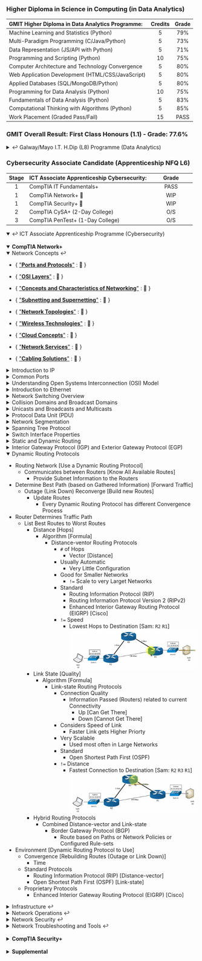 ### Higher Diploma in Science in Computing (in Data Analytics)

| **GMIT Higher Diploma in Data Analytics Programme:**           | Credits | Grade   |
| :--------------------------------------------------------------|:-------:|:-------:|
| Machine Learning and Statistics (Python)                       | 5       | 79%     |
| Multi-Paradigm Programming (C/Java/Python)                     | 5       | 73%     |
| Data Representation (JS/API with Python)                       | 5       | 71%     |
| Programming and Scripting (Python)                             | 10      | 75%     |
| Computer Architecture and Technology Convergence               | 5       | 80%     |
| Web Application Development (HTML/CSS/JavaScript)              | 5       | 80%     |
| Applied Databases (SQL/MongoDB/Python)                         | 5       | 80%     |
| Programming for Data Analysis (Python)                         | 10      | 75%     |
| Fundamentals of Data Analysis (Python)                         | 5       | 83%     |
| Computational Thinking with Algorithms (Python)                | 5       | 85%     |
| Work Placement (Graded Pass/Fail)                              | 15      | PASS    |

### GMIT Overall Result: First Class Honours (1.1) - Grade: 77.6%

<details close>
	<summary>&#x21A9; Galway/Mayo I.T. H.Dip (L8) Programme (Data Analytics)</summary>

<!--
26/12/2021
"update repository ./mls-machine-learning-statistics - GMIT (Using Pandas with scikit-learn)."
-->
###### Machine Learning and Statistics { ["**mls**"](https://nbviewer.jupyter.org/github/SeanOhAileasa/mls-machine-learning-statistics/blob/main/mls-machine-learning-statistics.ipynb) : &#x1F4CC; } 

<!--
04/12/2021
"add repository ./mls-scikit-learn - An introduction to machine learning with scikit-learn."
-->
* { [``scikit-learn``](https://nbviewer.jupyter.org/github/SeanOhAileasa/mls-scikit-learn/blob/main/mls-scikit-learn.ipynb) : &#x1F6A7; }

	* { ["**Classification**"](https://nbviewer.org/github/SeanOhAileasa/pda-scikit-learn-classification/blob/main/pda-scikit-learn-classification.ipynb) : &#x1F6A7; }

	* { ["**Regression**"](https://nbviewer.org/github/SeanOhAileasa/mls-scikit-learn-regression/blob/main/mls-scikit-learn-regression.ipynb) : &#x1F6A7; }

	* { ["**Clustering**"](https://nbviewer.org/github/SeanOhAileasa/mls-scikit-learn-clustering/blob/main/mls-scikit-learn-clustering.ipynb) : &#x1F6A7; }

<!--
06/11/2021
"update repository ./mls-t-test - A t-test on some real-world data (sleep dataset). Overview of not just t-tests but an overview of the typical way to use statistics to do things like hypothesis testing (traditional old way of doing statistics)."
-->
* ``scipy-stats``
<!--
	* { ["**T-Test**"](https://nbviewer.org/github/SeanOhAileasa/mls-t-test/blob/main/mls-t-test.ipynb) : &#x1F6A7; }
-->
<!--
"add repository ./dcp-machine-learning-statistics - Statistical Thinking in Python (Part 1) (Graphical Exploratory Data Analysis)."
-->
* Supplemental Resources

	* { ["**DataCamp (Python)**"](https://nbviewer.org/github/SeanOhAileasa/dcp-python/blob/main/dcp-python.ipynb) : &#x1F6A7; } 

	* { ["**DataCamp (ML & Stats)**"](https://nbviewer.org/github/SeanOhAileasa/dcp-machine-learning-statistics/blob/main/dcp-machine-learning-statistics.ipynb) : &#x1F6A7; } 

<!--
"HOURS:1 - [README]: Complete and ready for submission."
-->
* End of Semester (Dec 2021):

	* { ["**Assessment**"](https://github.com/SeanOhAileasa/mls-scikit-learn-scipy-stats) : &#x1F4CC; }

<!--
09/01/2021
"update repository ./mpp-multi-paradigm-programming - GMIT Multi-Paradigm Programming module 30% MCS & written quiz completed."
-->
###### Multi-Paradigm Programming { ["**mpp**"](https://nbviewer.jupyter.org/github/SeanOhAileasa/mpp-multi-paradigm-programming/blob/main/mpp-multi-paradigm-programming.ipynb) : &#x1F4CC; }

<!--
20/12/2021
"update repository ./fubar-c - GMIT Multi-Paradigm Programming module Assessment: Link to repository mpp-multi-paradigm-programming."
-->
* { ["**C**"](https://nbviewer.jupyter.org/github/SeanOhAileasa/fubar-c/blob/main/fubar-c.ipynb) : &#x1F6A7; } 

<!--
"..."
-->
* { ["**Java**"](https://nbviewer.jupyter.org/github/SeanOhAileasa/fubar-java/blob/main/fubar-java.ipynb) : &#x1F6A7; }

<!--
22/12/2021
"update repository ./mpp-multi-paradigm-programming - GMIT Multi-Paradigm Programming module Assessment (Report) completed."
-->
* End of Semester (Dec 2021):

	* { ["**Assessment**"](https://nbviewer.org/github/SeanOhAileasa/mpp-multi-paradigm-programming/blob/main/mpp-multi-paradigm-programming.ipynb#Winter-21/22-Assessment) : &#x1F4CC; }

<!--
26/11/2021
"update repository ./drp-data-representation - Packages for APIs."
-->
###### Data Representation { ["**drp**"](https://nbviewer.jupyter.org/github/SeanOhAileasa/drp-data-representation/blob/main/drp-data-representation.ipynb) : &#x1F4CC; } 

<!--
05/01/2022
"update repository ./drp-app-server - Ooops password displayed (now changed). Updated: i. script db.py and ii. README."
-->
* { ["**App-server (``flask``)**"](https://nbviewer.org/github/SeanOhAileasa/drp-app-server/blob/main/drp-app-server.ipynb) : &#x1F4CC; }

<!--
26/11/2021
"update repository ./data-representation-courseware - Week 8 Quiz (Server side)." 
-->
* End of Semester (Dec 2021):

	* { ["**Assessment**"](https://github.com/SeanOhAileasa/data-representation-courseware) : &#x1F4CC; } 

###### Computational Thinking with Algorithms

<!--
22/05/2021
"update repository ./cta-analysing"
-->
* { ["**Analysing**"](https://nbviewer.jupyter.org/github/SeanOhAileasa/cta-analysing/blob/main/cta-analysing.ipynb) : &#x1F4CC; } 

<!-- 
23/08/2021
""
"update repository ./cta-recursion - Fix links."
-->
* { ["**Recursion**"](https://nbviewer.jupyter.org/github/SeanOhAileasa/cta-recursion/blob/main/cta-recursion.ipynb) : &#x1F4CC; } 

<!--
26/05/2021
"update repository ./cta-sorting"
-->
* { ["**Sorting**"](https://nbviewer.jupyter.org/github/SeanOhAileasa/cta-sorting/blob/main/cta-sorting.ipynb) : &#x1F4CC; } 

<!-- 
25/04/2021
"update repository ./cta-searching - Overview of binary search with performance comparison over linear search. Pseudocode along with iterative implementation (recursive implementation outstanding). Walkthrough of iterative and recursion approaches completed in Java."
-->
* { ["**Searching**"](https://nbviewer.jupyter.org/github/SeanOhAileasa/cta-searching/blob/main/cta-searching.ipynb) : &#x1F4CC; } 

<!--
26/05/2021
"add repository ./cta-benchmark-algorithms - Python application to benchmark five different sorting algorithms. In addition, the report introduces the algorithms chosen and discusses the results of the benchmarking process."
-->
* End of Semester (May 2021):

	* { ["**Project (pdf)**"](https://raw.githubusercontent.com/SeanOhAileasa/cta-benchmark-algorithms/main/Computational-Thinking-with-Algorithms-Project-2021.pdf) : &#x1F4CC; } 

		* { ["**Project (src)**"](https://github.com/SeanOhAileasa/cta-benchmark-algorithms) : &#x1F4CC; } 

###### Fundamentals of Data Analysis { ["**mls**"](https://nbviewer.jupyter.org/github/SeanOhAileasa/mls-machine-learning-statistics/blob/main/mls-machine-learning-statistics.ipynb) : &#x1F4CC; }

<!--
01/12/2021
"update repository ./fda-numerical - Exploratory Analysis."
-->
* Supplemental Resources

	* { ["**Numerical Reasoning**"](https://nbviewer.org/github/SeanOhAileasa/fda-numerical/blob/main/fda-numerical.ipynb) : &#x1F6A7; } 

* End of Semester (Dec 2020):

	* { ["**Tasks**"](https://nbviewer.jupyter.org/github/SeanOhAileasa/fda-tasks/blob/main/Fundamentals-of-Data-Analysis-Tasks-2020.ipynb) : &#x1F4CC; } 

	* { ["**Project**"](https://nbviewer.jupyter.org/github/SeanOhAileasa/fda-regression/blob/main/Fundamentals-of-Data-Analysis-Regression-2020.ipynb) : &#x1F4CC; } 

<!--
07/09/2021
"update repository ./fda-numerical - Simple averages."
-->

###### Programming for Data Analysis { ["**mls**"](https://nbviewer.jupyter.org/github/SeanOhAileasa/mls-machine-learning-statistics/blob/main/mls-machine-learning-statistics.ipynb) : &#x1F4CC; }

* End of Semester (Dec 2020):

	* { ["**Tasks**"](https://nbviewer.jupyter.org/github/SeanOhAileasa/pda-numpy-random/blob/main/Programming-for-Data-Analysis-Assignment-2020.ipynb) : &#x1F4CC; } 

	* { ["**Project**"](https://nbviewer.jupyter.org/github/SeanOhAileasa/pda-numpy-random-simulation/blob/main/Programming-for-Data-Analysis-Project-2020.ipynb) : &#x1F4CC; } 

###### Applied Databases

<!--
05/07/2021
"add repository ./adb-MySQL"
-->
* { ["**MySQL**"](https://nbviewer.org/github/SeanOhAileasa/adb-MySQL/blob/main/adb-MySQL.ipynb) : &#x1F4CC; }

<!--
06/07/2021
"add repository ./adb-mongodb"
-->
* { ["**MongoDB**"](https://nbviewer.org/github/SeanOhAileasa/adb-mongodb/blob/main/adb-mongodb.ipynb) : &#x1F4CC; }

* End of Semester (Aug 2020):

	* { ["**Project**"](https://github.com/SeanOhAileasa/adb-sql-mongodb) : &#x1F4CC; } 

</details>

### Cybersecurity Associate Candidate (Apprenticeship NFQ L6)

|Stage|**ICT Associate Apprenticeship Cybersecurity:**|&nbsp;&nbsp;&nbsp;&nbsp;&nbsp;&nbsp;&nbsp;&nbsp;Grade&nbsp;&nbsp;&nbsp;&nbsp;&nbsp;&nbsp;&nbsp;&nbsp;|
|:-----:| :-----------------------------------------------|:-----:|
| 1     | CompTIA IT Fundamentals+                        | PASS  |
| 1     | CompTIA Network+ &#x1F6A7;                      | WIP   |
| 1     | CompTIA Security+ &#x1F6A7;                     | WIP   |
| 2     | CompTIA CySA+ (2-Day College)                   | O/S   |
| 3     | CompTIA PenTest+ (1-Day College)                | O/S   |

<details open>
	<summary>&#x21A9; ICT Associate Apprenticeship Programme (Cybersecurity)</summary> <br/>

<details open>
	<summary><b>CompTIA Network+</b></summary>
<!--	
- { ["**CompTIA Network+**"](https://github.com/SeanOhAileasa/nkp) : &#x1F6A7; }
-->
<!--
21/01/2022
"add repository ./nkp-cloud-concepts - Cloud Concepts."
"add repository ./nkp-concepts-and-characteristics-of-networking - Concepts and Characteristics of Networking."
"add repository ./nkp-network-services - Network Services."
"add repository ./nkp-network-topologies - Network Topologies."
"add repository ./nkp-osi-layers - OSI Layers."
"add repository ./nkp-ports-and-protocols - Ports and Protocols."
"add repository ./nkp-subnetting-and-supernetting - Subnetting and Supernetting."
"add repository ./nkp-wireless-technologies - Wireless Technologies."
-->
<!--
22/01/2022
"add repository ./nkp-networking-devices - Networking Devices."
-->
<!--
24/01/2022
"add repository ./nkp-advanced-networking - Advanced Networking."
-->
<!--
25/01/2022
"add repository ./nkp-network-storage-virtualization - Network Storage and Virtualization."
-->
<!--
27/01/2022
"add repository ./nkp-wide-area-network - Wide Area Network."
"add repository ./nkp-documentation-diagram-types - Documentation and Diagram Types."
--->
<!--
02/02/2022
"add repository ./nkp-disaster-recovery - Disaster Recovery."
"add repository ./nkp-scanning-monitoring-patching - Scanning and Monitoring and Patching."
--->
<!--
05/02/2022
"add repository ./nkp-remote-access-methods - Remote Access Methods."
"add repository ./nkp-physical-security-devices - Physical Security Devices."
"add repository ./nkp-authentication-access-control - Authentication and Access Control."
--->
<!--
09/02/2022
"add repository ./nkp-wireless-security - Wireless Security."
-->
<!--
10/02/2022
"add repository ./nkp-network-attacks - Network Attacks"
"add repository ./nkp-network-device-hardening - Network Device Hardening."
--->
<!--
16/02/2022
"add repository ./nkp-mitigation-techniques - Mitigation Techniques."
-->
<!--
17/02/2022
"add repository ./nkp-network-service-issues - Network Service Issues."
"add repository ./nkp-network-troubleshooting - Network Troubleshooting."
-->
<!--
19/02/2022
"add repository ./nkp-network-troubleshooting-tools - Network Troubleshooting Tools."
"add repository ./nkp-wired-connectivity-issues - Wired Connectivity Issues."
"add repository ./nkp-cabling-solutions - Cabling Solutions."
"add repository ./nkp-wireless-connectivity-issues - Wireless Connectivity Issues."
"add repository ./nkp-policies-best-practice-guidelines - Policies and Best Practice Guidelines."
-->

<details open>
	<summary>Network Concepts &#x21A9;</summary>

- { ["**Ports and Protocols**"](https://github.com/SeanOhAileasa/nkp-ports-and-protocols) : &#x1F6A7; }

- { ["**OSI Layers**"](https://github.com/SeanOhAileasa/nkp-osi-layers) : &#x1F6A7; }

- { ["**Concepts and Characteristics of Networking**"](https://github.com/SeanOhAileasa/nkp-concepts-and-characteristics-of-networking) : &#x1F6A7; }

- { ["**Subnetting and Supernetting**"](https://github.com/SeanOhAileasa/nkp-subnetting-and-supernetting) : &#x1F6A7; }

- { ["**Network Topologies**"](https://github.com/SeanOhAileasa/nkp-network-topologies) : &#x1F6A7; }

- { ["**Wireless Technologies**"](https://github.com/SeanOhAileasa/nkp-wireless-technologies) : &#x1F6A7; }

- { ["**Cloud Concepts**"](https://github.com/SeanOhAileasa/nkp-cloud-concepts) : &#x1F6A7; }

- { ["**Network Services**"](https://github.com/SeanOhAileasa/nkp-network-services) : &#x1F6A7; }

- { ["**Cabling Solutions**"](https://github.com/SeanOhAileasa/nkp-cabling-solutions) : &#x1F6A7; }

<details close>
	<summary>Introduction to IP</summary>

- A Series of Moving Trucks <br/>
	- Road <br/>
		- Network Topology (Ethernet - DSL - Cable System) <br/>
	- Truck <br/>
		- Internet Protocol (IP) <br/>
			- OSI Layer 3 <br/>
				- Network <br/>
					- Routing Layer (IP Address - Router - Packet) <br/>
			- Ethernet Network <br/>
				- Ethernet Header <br/>
				- Ethernet Payload <br/>
					- IP Traffic <br/>
						- IP Payload <br/>
							- TCP (or UDP) [OSI Layer 4 - Transport] <br/>
								- TCP Payload <br/>
									- HTTP Data (ex. Web Browsing) <br/>
				- Ethernet Trailer <br/>
				![Image: Ethernet Network](https://github.com/SeanOhAileasa/SeanOhAileasa/blob/master/rc/nkp/ip-protocol-ethernet-network.png?raw=true) <br/>
	- Box <br/>
		- Encapsulated - Transmission Control Protocol (TCP) and User Datagram Protocol (UDP) <br/>
			- Multiplexing <br/>
				- Use Multiple Applications Simultaneously
		- Transmission Control Protocol (TCP) <br/>
		![Image: UDP](https://github.com/SeanOhAileasa/SeanOhAileasa/blob/master/rc/nkp/tcpiposi.png?raw=true) <br/>
			- Connection-oriented <br/>
				- Acknowledgement (``ACK``) <br/>
			- Reliable Delivery <br/>
				- Numbers the Data Sent <br/>
			- Flow Control <br/>
			![Image: TCP](https://github.com/SeanOhAileasa/SeanOhAileasa/blob/master/rc/nkp/tcp-data-ack.png?raw=true) <br/>	
		- User Datagram Protocol (UDP) <br/>
			- Connectionless <br/>
			- Unreliable Delivery <br/>
				- No Error Recovery <br/>
				- No Reording of Data or Retransmissions <br/>
			- No Flow Control <br/>
				- Sender determines amount of Data Transmitted <br/>
				![Image: UDP](https://github.com/SeanOhAileasa/SeanOhAileasa/blob/master/rc/nkp/udp-data.png?raw=true) <br/>			
		- Ports (Written on Box) <br/>
			- IPv4 Sockets <br/>
				- Information Sent <br/>
					- Server IP Address <br/>
						- Protocol (TCP or UDP) <br/>
							- Server Application Port Number <br/>
					- Client IP Address <br/>
						- Protocol (TCP or UDP) <br/>
							- Client Prot Number <br/>
			- Groups <br/>
				- Non-ephemeral (Non-Temporary - Permanent) <br/>
					- Server ("well known") <br/>
						- ``0 - 1023`` <br/>
				- Ephemeral (Temporary) <br/>
					- Client (Real-time) <br/>
						- ``1024 - 65535`` <br/>
			- TCP and UDP Ports Numbers 
				- ``0 - 65535`` <br/>
					- No Conflict <br/>
	- Data <br/>
		- Application <br/>
			- TCP versus UDP <br/>
	- Internet Control Message Protocol (ICMP) <br/>
		- Administration <br/>
			- Carried by IP <br/>
				- Not used for Data Transfer <br/>
					- Text Messaging between Devices (ex. Time-To-Live Expired) <br/>
</details>

<details close>
	<summary>Common Ports</summary>

- Telecommunication Network (Telnet) ``tcp/23`` <br/>
- Secure Shell (SSH) ``tcp/22`` <br/>
- Domain Name System (DNS) ``udp/53`` <br/>
- [Email Transfer] Simple Mail Transfer Protocol (SMTP) ``tcp/25``  <br/>
	- (Email Receive: IMAP4 ``tcp/143`` - POP3 ``tcp/110``) <br/>
- Secure File Transfer Protocol (SFTP) ``tcp/22``  <br/>
	- (Encrypted SSH Protocol as the underlying communication) <br/>
- File Transfer Protocol ``tcp/20`` (active mode data) ``tcp/21`` (control) <br/>
- Trival File Transfer Protcol ``udp/69``	 <br/>
- Dynamic Host Configuration Protocol (DHCP) ``udp/67`` ``udp/68`` <br/>
- Hypertext Transfer Protocol (HTTP) ``tcp/80``  <br/>
	- Hypertext Transfer Protocol Secure (HTTPS) ``tcp/443`` <br/>
- Simple Network Management Protocol (SNMP) ``udp/161`` <br/>
- Remote Desktop Protocol (RDP) ``tcp/3389`` <br/>
- Network Time Protocol (NTP) ``udp/123`` <br/>
- Session Initiation Protocol (SIP) ``tcp/5060`` ``tcp/5061`` <br/>
- Server Message Block (SMB) ``tcp/445`` <br/>
	(Common Internet File System - CIFS) <br/>
- [Email Receive] Post Office Protocol v3 (POP3) ``tcp/110`` <br/>
	- [Email Receive] Internet Message Access Protocol v4 (IMAP4) ``tcp/143`` <br/>
- Lightweight Directory Access Protocol (LDAP) ``tcp/389`` <br/>
	- Lightweight Directory Access Protocol Secure (LDAPS) ``tcp/636`` <br/>
- H.323 ``tcp/1720`` <br/>
</details>

<details close>
	<summary>Understanding Open Systems Interconnection (OSI) Model</summary>

- OSI Protocol Suite (OSI Model built based on these OSI Protocols) <br/>
	- Guide [thus the term "Model"] <br/>
		- The OSI Model <br/>
			- Layer 1 Physical Layer [``!=``Protocols] <br/>
				- Network Physics [Signaling / Cabling / Connectors] - [NIC - Cable - Hub] <br/>
					- Problems <br/>
						- Fix Cabling - Punch-downs <br/>
						- Run Loopback Test - Test and/or replace Cables - Swap Adapter Cards <br/>
			- Layer 2 Data Link Layer ["switching"] - [Frame - MAC Address - EUI-48 - EUI-64 - Switch] <br/>
				- Network Basic Language [Foundation of Communication] <br/>
				- Data Link Control (DLC) Protocols <br/>
					- Media Access Control (MAC) Address on an Ethernet Network <br/>
			- Layer 3 Network Layer ["routing"] - [IP Address - Router - Packet] <br/>
				- Internet Address (IP) <br/>
					- Fragments Frames [Traverse different Networks]
					- IP Fragmentation <br/>
						- Multiples of ``8``
							- No. Fragmentation offset bits in IP Header <br/>
			- Layer 4 Transport Layer ["post office"] - [TCP Segment - UDP Datagram] <br/>
				- Parcels & Letters <br/>
				- Transmission Control Protocol (TCP) or User Datagram Protocol (UDP) <br/>
			- Layer 5 Session Layer - [Control Protocols - Tunnelling Protocols] <br/>
				- Communication Management between Devices [Start / Stop / Restart] <br/>
					- Duplex [Full / Half] <br/>
			- Layer 6 Presentation Layer [Often combined with Application Layer] - [SSL / TLS] <br/>
				- Character Encoding <br/>
				- Application Encryption <br/>
			- Layer 7 Application Layer [User Sees] <br/>
				- HTTP <br/>
				- FTP <br/>
				- DNS <br/>
				- POP3 <br/>
	        ![Image: OSI Model](https://github.com/SeanOhAileasa/SeanOhAileasa/blob/master/rc/nkp/osi-model.png?raw=true) <br/>			
			- Wireshark <br/>
</details>

<details close>
	<summary>Introduction to Ethernet</summary>

- Small Office/Home Office (SOHO) Local Area Network (LAN) <br/>
- Enterprise Network <br/>
- Ethernet Frame [Packet Analyser] <br/>
	- Preamble [``7`` bytes] <br/>
		- ``101010...`` <br/>
	- Start Frame Delimiter (SFD) [``1`` byte] <br/>
		- ``1010101011`` <br/>
	- Destination MAC Address [``6`` bytes] <br/>
	- Source MAC Address [``6`` byte] <br/>
	- Type [EtherType] - [``2`` bytes] <br/>
	- Payload - [``46-1500`` bytes] <br/>
		- IP - TCP (or UDP) <br/>
	- Frame Check Sequence (FCS) <br/>
		- CRC - Checksum of Frame <br/>
- Media Access Control (MAC) Address <br/>
	- Physical Address of Network Adaptor <br/>
		- Unique to a Device <br/>
	- 48-bits [``6`` bytes] - [Hexadecimal] <br/>
		- Organisationally Unique Identifier (OUI) [1st Half] <br/>
			- Manufacturer <br/>
		- Network Interface Controller-Specific [2nd Half] <br/>
			- Serial No. <br/>
- Connect Ethernet Device to a Network <br/>
	- Configuration Parameters <br/>
		- Duplex <br/>
			- Half-duplex <br/>
				- Device ``!=`` Send/Receive Simultaneously <br/>
					- Send Only or Receive Only <br/>
				- Hub - [All Traffic to All Devices] <br/>
					- Communicate Simultaneously <br/>
						- Frames create a Collision <br/>
							- Wait Random Time <br/>
								- Retry Communication <br/>
						- CSMA/CD [``!=`` Used Today] <br/>
							- CS (Carrier Sense) <br/>
								- Ethernet Adaptor Listens for available Carrier <br/>
									- Send Frame to Network <br/>
							- MA (Multiple Access) <br/>
								- ``>1`` Devices on Network <br/>
							- CD (Collision Detect) <br/>
								- Communicate Simultaneously [Collision] <br/>
									- Identify Collision <br/>
										- Transmit a Jam Signal [Everyone Knows] <br/>
										- Wait Random Time <br/>
				- Switch Interfaces <br/>
					- Usually only when Connecting another Half-duplex Device <br/>
			- Full-duplex  <br/>
				- Device ``==`` Send/Receive Simultaneously <br/>
					- Switch + Endstation Configured Correctly <br/>
				- Switch Interface <br/>
					- Determines Intelligently Traffic <br/>
						- Source creates Ethernet Frame [MAC Address] <br/>
							- Frame to Switch <br/>
								- Lookup Function [MAC in Table] <br/> 
				- Wireless  <br/>
					- CSMA/CA (Collison Avoidance) <br/>
						- Collision Detection not Possible <br/>
							- Sending Station <br/>
								- ``!=`` "hear" other Station <br/>						 
						- Hidden Node Problem <br/>
							- Station A can hear the Access Point <br/>
								- Station B can hear the Access Point <br/>
									- Station A cannot hear Station B <br/>
						- Send Data <br/>
							- Ready to Send (RTS) <br/>
								- "I'm Ready" <br/>
							- Clear to Send (CTS) <br/>
								- "You're Clear" <br/>
</details>

<details close>
	<summary>Network Switching Overview</summary>

- Switching <br/>
	- Forwarding or Dropping Frames  <br/>
		- Based on Destination MAC Address <br/>
	- Constantly Update [Table - from Source] <br/>
		- MAC Addresses <br/>
		- Associated Interfaces <br/>
	- Prevent Network Loops  <br/>
		- Spanning Tree Protocol (STP) <br/>
- Frame Switching <br/>
	- Fast Ethernet ``F``  <br/>
		- Slot (Card) ``F#``  <br/>
			- Interface (Device) ``F#/#`` [MAC Address] <br/>
	- Table [within Switch] <br/>
		- List of seen MAC Addresses <br/>
		- List of associated Output Interfaces <br/>
- Frame Switching between Switches <br/>
	- Independent Table (each Switch) <br/>
		- List of MAC Addresses <br/>
		- List of Output Interfaces <br/>
- Learn the MACs (Incoming Traffic - Note Source) <br/>
	- Flooding Unknown MACs <br/>
		- Send Frame to All <br/>
	- No Flooding of MACs <br/>
- Address Resolution Protocol (ARP) <br/>
	- Broadcast [Determine MAC Address based on IP Address] <br/>
		- Packet Analyzer <br/>
		- Command Line ``arp -a`` <br/>
</details>

<details close>
	<summary>Collision Domains and Broadcast Domains</summary>

- Collision Domains [Half-duplex Networks] <br/>
	- Collision [Hub] <br/>
		- Normal Process (Network Communication) <br/>
	- CSMA/CD <br/>
		- Carrier Sense Multiple Access (CSMA) <br/>
			- Network Stations Listening <br/>
				- Determine if able to Communication <br/>
		- Collison Detection (CD) <br/>
			- Network Stations recognise Collision Occurred <br/>
				- Clear Network [Sending Jam Signal] <br/>
					- Retransmit <br/>
	- Historial Footnote [One Big Segment] <br/>
		- Coax Network <br/>
			- Stations Connected on same Cable <br/>
		- Ethernet Hub <br/>
			- Stations Connected to Central Device <br/>
	- Segment different Networks (Segment out Collision Domains) <br/>
		- Switch (or Bridge) <br/>
			- Each side of Switch a different Collision Domain <br/>
	- Modern Footnote <br/>
		- Switch (Collision Domains Removed) <br/>
			- Full-duplex <br/>
				- Stations can Send / Receive Simultaneously <br/>
					- No Concern of a Collision <br/>
					![Image: Collision Domains](https://github.com/SeanOhAileasa/SeanOhAileasa/blob/master/rc/nkp/collision-domains.png?raw=true) <br/>
- Broadcast Frames (Different to Collisions) [Necessary Evil] <br/>
	- Send Broadcast Address <br/>
		- Spread the Word (All must Know) <br/>
			- Address Resolution Protocol (ARP) Requests <br/>
			- Operating System Notifications <br/>
			- Some Dynamic Routing Protocols <br/>
				- Advertise Available Network Routes <br/>
- Broadcast Domains <br/>
	- Switch Network [Switch / Bridge] <br/>
		- All See Broadcast <br/>
	- Router <br/>
		- Separating Network <br/>
			- Block Broadcast <br/>
	- Segment Network 
		- Segmenting Broadcasts [Particular Broadcast Domain] <br/>
		![Image: Broadcast Domains](https://github.com/SeanOhAileasa/SeanOhAileasa/blob/master/rc/nkp/broadcast-domains.png?raw=true) <br/>
</details>

<details close>
	<summary>Unicasts and Broadcasts and Multicasts</summary>

- Unicast [One Station to One Station] <br/>
	- One-to-One Relationship <br/>
		- Web Browsing Session <br/>
		- File Transfers <br/>
	- Scale Issues <br/>
		- Not Optimal for Streaming Media <br/>
- Broadcast [One Station to All at Once] <br/>
	- Broadcast Domain [Limit Scope - Subnet] <br/>
		- Routing Updates & OS Communication <br/>
		- IPv4 <br/>
			- Address Resolution Protocol ``ARP`` Request <br/>
		- Broadcast Frames <br/>
			- Slow Network Performance <br/>
		- IPv6 [``!=`` Broadcast] <br/>
			- Multicast [Compromise between Unicast & Broadcast] <br/>
				- One-to-Many Relationship [Delivery to Interested Systems] <br/>
					- Multimedia Delivery <br/>
					- Stock Exchanges <br/>
				- Specialised [Limited Scope] <br/>
					- Scale Issues <br/>
						- Infrastructure Devices <br/>
							- Understand Multicast <br/>
						- End-devices <br/>
							- Subscribe / View Multicast Information] <br/>
</details>

<details close>
	<summary>Protocol Data Unit (PDU)</summary>

- Unit of Information (Transmission) [Sent at a particular OSI Layer] <br/>
	- Switch <br/>
		- PDU <br/>
			- Ethernet <br/>
				- Frame of Data [No Knowledge of its Contents] <br/>
	- IP <br/>
		- PDU <br/>
			- Packet of Data <br/>
	- TCP <br/>
		- PDU <br/>
			- TCP Segment <br/>
	- UDP <br/>
		- PDU <br/>
			- UDP Datagram <br/>
- Source to Destination <br/>
	- Encapsulation <br/>
		- OSI Layer [7, 6, & 5] <br/>
			- Data Associated with Application <br/>
		- OSI Layer [4]  <br/>
			- Add TCP Header <br/>
				- PDU Included (within TCP Packet) [Contains Application Information] <br/>
		- OSI Layer [3]  <br/>
			- Add IP Header <br/>
				- PDU Included [Contains TCP Header & Application Information]
		- OSI Layer [2] <br/>
			- MAC Addresses (Encapsulate Data Link Frame) <br/>
		- OSI Layer [1]  <br/>
			- Send Across the Network <br/>
	- Decapsulation [Frame on other side of Network] <br/>
		- OSI Layer [2] <br/>
			- Data Link Frame <br/>
				- Strip off Headers [Frame Header / IP Header / TCP Header] <br/>
					- Application PDU for Destination <br/>
					![Image: PDU](https://github.com/SeanOhAileasa/SeanOhAileasa/blob/master/rc/nkp/pdu-encapsulation-decapsulation.png?raw=true) <br/>
- Maximum Transmission Unit (MTU) <br/>
	- Determines Maximum Size of IP Fragment sent across Network <br/>
		- Without Fragmenting the Data <br/>
	- Fragmentation [Negative Impact on Communication Efficiency] <br/>
		- Takes Time [Fragment Packet into Smaller Pieces] <br/>
		- Lose Fragments [Loses Entire Packet] <br/>
			- Retransmit all Fragments <br/>
		- Sometimes Do Not Know its Happening <br/>
			- MTU Size Unknown [One End of Network to the Other] <br/>
				- Commonly Automated when Session is Established <br/>
					- Internet Control Message Protocol (ICMP) Filtered [Often Inaccurate] <br/>
						- Requiring Manual Configuration [MTU Values] <br/>
		- Build Ethernet Frame (Fragmentation affects the Information) <br/>
			- TCP Data [1460 bytes]  <br/>
				- TCP Header [20 bytes] <br/>
					- IP Header [20 bytes] <br/>
			- Wrap Ethernet  <br/>
				- [14 bytes - Header] <br/>
				- [4 bytes - Frame Check Sequence FCS] <br/>
			- Tunnel over Different Connection [VPN] <br/>
				- Hit Maximum Size (Ethernet Frame) [1500 bytes] <br/>
					- Fragment Data before sending through Tunnel <br/>
					![Image: Build Ethernet Frame](https://github.com/SeanOhAileasa/SeanOhAileasa/blob/master/rc/nkp/build-ethernet-frame.png?raw=true) <br/>
						- Fragments always mulitiples of ``8`` [# of Fragmentation Offset bits in IP Header] <br/>
	- Troubleshooting <br/>
		- Size usually Configured Once (not changed often) [Network Infrastructure Based] <br/>
		- Concern for Tunneled Traffic [VPN] <br/>
			- Additional Headers [Around the IP Information] <br/>
				- Now too Large for Ethernet Network [Requiring Fragmentation] <br/>
		- Applications that do not want its Data Fragmented <br/>
			- Don't Fragment (DF) <br/>
				- Special bit in IP Header [Do Not Fragment] <br/>
					- Message through Internet Control Message Protocol (ICMP) [DF Set] <br/>
			- Configure MTU [Without Fragmentation] <br/>
				- ``ping`` [Start with Maximum Size of ``1500`` bytes - Keep Lowering] <br/>
					- Maximum size of IP Packet [ICMP Header (``8`` bytes) & IP Header (``20`` byte) = ``1472``] <br/>
						- ``ping -f -l 1472 <ip address>`` [Windows] <br/>
							- ``-f`` <br/> 
								- ``!=`` Fragment <br/>
							- ``-l`` <br/>
								- Specify Link [``1472``] <br/>
							- ``<ip address>`` <br/>
								- Device on other side of the Communication <br/>
</details>

<details close>
	<summary>Network Segmentation</summary>

- Local Area Network <br/>
	- Physical <br/>
		- Group of Devices in the same Broadcast Domain <br/>
			- Switches (x2) <br/>
				- Broadcast Domains (x2) [Devices not aware of other Switches] <br/>
					- Segmentation via Physical Devices [No VLAN] <br/>
						- Difficult to Scale <br/>
						![Image: Devices in Same Broadcast Domain (Physical)](https://github.com/SeanOhAileasa/SeanOhAileasa/blob/master/rc/nkp/physical-segmentation.png?raw=true) <br/>
	- Logical [Segmentation within Switch] <br/>
		- Virtual LAN (VLAN) [Separated Logically] <br/>
		![Image: Devices in Same Broadcast Domain (Logical)](https://github.com/SeanOhAileasa/SeanOhAileasa/blob/master/rc/nkp/logical-segmentation.png?raw=true) <br/>
			- Configuration <br/>
				- Multiple Switches <br/>
					- Trunk [Physical Connection between Switches] <br/>
						- Transmit Multiple VLANs across Trunk <br/>
							- Standard ``802.1Q`` [``.1Q`` Trunk] <br/>
							![Image: VLAN Trunking](https://github.com/SeanOhAileasa/SeanOhAileasa/blob/master/rc/nkp/trunk.png?raw=true) <br/>
		- Ethernet Frame [Normal Frame] <br/>
			- Packet Analyser <br/>
				- Preamble [``7`` bytes] <br/>
					- ``101010...`` <br/>
				- Start Frame Delimiter (SFD) [``1`` byte] <br/>
					- ``1010101011`` <br/>
				- Destination MAC Address [``6`` bytes] <br/>
				- Source MAC Address [``6`` byte] <br/>
				- Type [EtherType] - [``2`` bytes] <br/>
				- Payload - [``46-1500`` bytes] <br/>
					- IP - TCP (or UDP) <br/>
				- Frame Check Sequence (FCS) <br/>
					- CRC - Checksum of Frame <br/>	
			- Identify Frame Source & Destination [Fit VLAN Information within Frame] <br/>
				- Add VLAN Field [Sending Information over Trunk] <br/>
					- VLAN Header [Specify Destination VLAN] <br/>
						- Packet Analyser [``12`` bits = 4094 VLANs] <br/>
						- Cisco Switches <br/>
							- Normal Range [``1`` to ``1005``] <br/>
							- Extended Range [``1006`` to ``4094``] <br/>
						- Other Switches [``1`` to ``4094``] <br/>
						- Reserved VLAN Numbers [``0`` & ``4095``] <br/>
							- Cannot Specify as separate VLANs on Switch <br/>
			- Trunking Process <br/>
				- Information sent to the ``.1Q`` Interface <br/>
					- Add VLAN Information to the Frame <br/>
						- Sent across Trunk <br/>
				- Other Side VLAN Tag taken out of Frame <br/>
					- Sent to appropriate VLAN <br/>
			- Trunk [No Longer Used]  <br/>
				- Inter-Switch Link (ISL) <br/>
</details>

<details close>
	<summary>Spanning Tree Protocol</summary>

- Ethernet Switches [Connect via Single Cable] <br/>
	- Second Cable [Creates Loop between both Switches] <br/>
		- No Counting Mechanism at the MAC Layer [Until Cable Pulled out of a Switch] <br/>
			- Sending Traffic back and forth Forever <br/>
				- Break Network <br/>
- Loop Protection <br/>
	- Spanning Tree Protocol (STP) <br/>
		- Standards <br/>
			- ``802.1D`` <br/>
		- Prevent Loops (Bridged [Switched] Networks) <br/>
			- MAC Layer <br/>
		- Port Configured to use STP <br/>
			- States <br/>
				- Blocking <br/>
					- ``!=`` Forwarding to Prevent Loop <br/>
				- Listening <br/>
					- ``!=`` Forwarding & Cleaning the MAC Table <br/>
				- Learning <br/>
					- ``!=`` Forwarding & Adding to the MAC Table <br/>
				- Forwarding <br/>
					- Data Passes Through (Fully Operational) <br/>
				- Disabled <br/>
					- Administrator Turns Off Port <br/>
		- Configured (Automatically - May take Longer Path Traversal) Interfaces <br/>
			- Root Switch [x1 on any STP Network] <br/>
				- Root Port (RP) <br/>
					- Other Switches [Interface closest to Root Switch designated Root Port] <br/>
						- Allows Traffic to Traverse Particular Interface <br/>
							- Other Interface <br/>
								- Traffic Allowed to Traverse <br/>
									- Designated Port (DP) <br/>
							- Port STP Disabled [Prevent Loop] <br/>
								- Blocked Port (BP) <br/>
								![Image: STP Network](https://github.com/SeanOhAileasa/SeanOhAileasa/blob/master/rc/nkp/stp-network.png?raw=true) <br/>
		- Switch Fails or Link Disconnected <br/>
			- Converge Network & Restructure Devices [Reconfigure through STP] <br/>
				- Maintains Loop Free Environment <br/>
					- Convergence Process [Network Back] <br/>
						- ``30`` to ``50`` Seconds <br/>
				![Image: Switch or Link Fails then STP Reconfigures](https://github.com/SeanOhAileasa/SeanOhAileasa/blob/master/rc/nkp/link-broken-stp-reconfigure.png?raw=true) <br/>
	- STP Updated <br/>
		- Rapid Spanning Tree Protocol (RSTP) <br/>
			- Standard <br/>
				- ``802.1w`` <br/>
					- Convergence Process [Network Back] <br/>
						- 	``6`` Seconds <br/>
					- Backwards-compatible with ``802.1D`` STP [Mix in Network] <br/>
					- Update not Wholesale Change <br/>
</details>

<details close>
	<summary>Switch Interface Properties</summary>

- Interface Configuration <br/>
	- Ethernet <br/>
		- Speed [10 / 100 / 1000 or Faster Ethernet] & Duplex [Half / Full] <br/>
			- Setting must Match at both Sides [Automatic or Manual] <br/>
		- IP Address [Particular Interface] <br/>
			- Layer 3 Interfaces [on a Router] <br/>
			- VLAN Interfaces [Access to particular VLAN on a Switch] <br/>
			- Management Interfaces <br/>
			- Workstation <br/>
				- IP Address <br/>
				- Subnet Mask / CIDR Block <br/>
				- Default Gateway <br/>
				- DNS (Optional) <br/>
	- Switch <br/>
		- VLAN Interface [Determine Membership] <br/>
			- Assign VLAN # to Interface Connected to Device [Port assigned a VLAN] <br/>
		- Designated Trunk Interfaces <br/>
			- Specify as a Trunk Interface [Connecting Switches Together] <br/>
			- Specify VLANs allowed to Communicate via Trunk <br/> 
		- Switch Tagged Frame [Information] <br/>
			- VLAN Number <br/>
				- VLAN Tag Removed from Frame on other Side <br/> 
					- Frame Placed on the Proper VLAN <br/>
		- Switch Untagged Frame <br/>
			- Send Management Frames [Common] <br/>
				- Default or Native VLAN <br/>
					- Traffic on particular VLAN ``!=`` Tag Added going across Trunk <br/>
					![Image: Trunk](https://github.com/SeanOhAileasa/SeanOhAileasa/blob/master/rc/nkp/trunk.png?raw=true) <br/>
		- Demilitarised Zone (DMZ) [Additional Layer of Security] <br/>
			- Access from Outside [Access Certain Resources within DMZ] <br/>
				- Prevents Access to Internal Network [Devices] <br/>
				![Image: Demilitarised Zone](https://github.com/SeanOhAileasa/SeanOhAileasa/blob/master/rc/nkp/dmz.png?raw=true) <br/>
		- Ethernet Cable [Switch Power over Ethernet (PoE)] <br/>
			- Data Connection <br/>
				- Power [x1 Wire for Network & Electricity] <br/>
					- Power over Ethernet (PoE) [Power Difficulty due to Location] <br/>
						- VoIP Phone <br/>
						- Wireless Access Point (AP) <br/>
						- Remote Camera [Security] <br/>
					- Switch provides Power [Power over Ethernet (PoE)] <br/>
						- Endspan Power over Ethernet Connection [Built-in Power] <br/>
						- Switch ``!=`` Power over Ethernet (PoE) Capability <br/>
							- Midspan [Power Injector in the Middle of the Communication] <br/>
						- Power Modes [Power over Ethernet (PoE)] <br/>
							- A <br/>
								- Power on same Wires used for Data <br/>
							- B <br/>
								- Spare Wires used for the Power <br/>
						- Specification [PoE] <br/>
							- PoE IEEE ``802.3af-2003`` <br/>
								- Original [Part of ``802.3`` Ethernet Standard] <br/>
								- DC Power [Over PoE Connection] <br/>
									- ``15.4W`` <br/>
									- ``350mA`` [Maximum Current] <br/>
							- PoE+ IEEE ``802.3at-2009`` <br/>
								- Updated [Part of ``802.3`` Ethernet Standard)] <br/>
								- DC Power [Over PoE Connection] <br/>
									- ``25.5W`` <br/>
									- ``600mA`` [Maximum Current] <br/>
	- Port Mirroring <br/>
		- Connect Monitoring Device [Switch Port Analyser (SPAN)] <br/>
			- Traffic Examination [Copy] <br/>
				- Send to Monitoring Device <br/>
		- Intrusion Prevention System (IPS) <br/>
			- Configure IPS Switch [Be a Port Mirror (SPAN Port)] <br/>
				- Create Tapped Connection [Copy] <br/>
					- Data to Destination <br/>
					- Copy of Data sent to IPS <br/>
</details>

<details close>
	<summary>Static and Dynamic Routing</summary>

- Send IP Packets [Across Network] <br/>
	- Forwarding Decisions [Based on Destination IP Address] <br/>
- Routing [Knows the Next Step] <br/>
	- Packet asks for Directions [Every Hop Along the Way] <br/>
		- Directions (Steps) held in a Routing Table <br/>
	- Static Routing [Define List of Available Routes] <br/>
		- Administrator Define the Routes Manually <br/>
			- Advantages <br/>
				- Small/Simple Network [Easier if Statically Routed] <br/>
				- No Overhead from Routing Protocols <br/>
					- CPU <br/>
					- Memory <br/>
					- Bandwidth <br/>
				- Remote Sites [Sub Networks] <br/>
					- One way to send Data <br/>
				- Consider to be Secure  <br/>
					- No Routing Protocols Analysing how Traffic is Forwarded <br/>
			- Disadvanges <br/>
				- Difficult to Administer on Larger Networks <br/>
				- No Automatic Method to prevent Routing Loops <br/>
				- Link down (Network Change) requires Manual Reconfiguration <br/>
					- No Automatic Routing if Outage Occurs <br/>
		- Configuration [x2 Static Routes] <br/>
			- Table Update [Perspective of Particular Router (Router 1)] <br/>
				- Network Address (Sam) [Route] <br/>
					- ``10.10.20.0/24`` [Network of Jack] <br/>
						- Router Address [Next Hop] <br/>
							- ``10.10.40.2/24`` [Hop to Jack] <br/>					
					- ``10.10.30.0/24`` [Network of Teal'c] <br/>
						- Router Address [Next Hop] <br/>
							- ``10.10.50.2/24`` [Hop to Teal'c] <br/>
				![Image: Static Routes](https://github.com/SeanOhAileasa/SeanOhAileasa/blob/master/rc/nkp/static-routes.png?raw=true) <br/>
	- Dynamic Routing <br/>
		- Routers Send Updates [(Almost) Real-time] <br/>
			- Advantages <br/>
				- No Manual Route Calculations or Management <br/>
				- New Routers Populated Automatically <br/>
				- Very Scalable <br/>
			- Disadvantages <br/>
				- Uses bandwidth to send Updates <br/>
					- Overhead Required [CPU - Memory - Bandwidth] <br/>
				- Requires Some Inital Configuration <br/>
		- Configuration [Automatic] <br/>
			- Remote Routers <br/>
				- Send Routing Update [All other Routers] <br/>
					- Receiving Router [Table (Routing) Automatically Updated] <br/>
						- Routing Information Protocol Version 2 (RIPv2) Update <br/>
	- Gateway of Last Resort <br/>
		- Default Route [Special Static Route] <br/>
			- Configured inside Router <br/>
				- No Match <br/>
					- Then Send this Way <br/>
			- Router make no Traffic Routing Decisions <br/> 
				- Remote Site [Common] <br/>
					- Traffic [One-way] <br/>
						- Traffic Inside [Send Traffic Outside] <br/> 
						- Traffic Outside [Send Traffic Inside] <br/>
</details>

<details close>
	<summary>Interior Gateway Protocol (IGP) and Exterior Gateway Protocol (EGP)</summary>

- Interior Vs. Exterior <br/>
	- Autonomous System (AS) <br/>
		- Existing as an Independent Entity [Independent Network] <br/>
			- Group of IP Addresses under Common Control [IP Networks] <br/>
		- Point of Reference <br/>
			- Networks inside of our Control <br/>
			- Networks outside of our Control <br/>
- Interior Gateway Protocol (IGP) <br/>
	- Within Single Automous System (AS) [Internal] <br/>
		- ``!=`` Route between AS [Outside of our Control] <br/>
	- IPv4 [Dynamic Routing Protocols] <br/>
		- Open Shortest Path First Version 2 (OSPFv2) <br/>
		- Routing Information Protocol Version 2 (RIPv2) <br/>
		- Cisco Networks <br/>
			- Enhanced Interior Gateway Routing Protocol (EIGRP) <br/>
	- IPv6 [Dynamic Routing Protocols] <br/>
		- Open Shortest Path First Version 3 (OSPFv3) <br/>
		- Routing Information Protocol next generation (RIPng) <br/>
		- Enhanced Interior Gateway Routing Protocol (EIGRP) for IPv6 <br/>
- Exterior Gateway Protocol [Route Between AS] <br/>
	- Leverages IGP at the AS to handle Local Routing <br/>
	- Border Gateway Protocol (BGP) [Routing Protocol] <br/>
		- Connect to Internet <br/>
- Interior & Exterior Routing <br/>
	- Autonomous System (x4) <br/>
		- Running Protocols <br/>
			- Routing Information Protocol (RIP) <br/>
			- Enhanced Interior Gateway Routing Protocol (EIGRP) <br/>
			- Open Shortest Path First (OSPF) <br/>
			- Routing Information Protocol Version 2 (RIPv2) <br/>
		- Communicate Outside AS <br/>
			- Using Exterior Protocol [Border Gateway Protocol (BGP)] <br/>
				- Internet Connection <br/>
				- All Device [Route from One Side to the Other]  
				![Image: Border Gateway Protocol (BGP)](https://github.com/SeanOhAileasa/SeanOhAileasa/blob/master/rc/nkp/bgp.png?raw=true) <br/>
</details>

<details open>
	<summary>Dynamic Routing Protocols</summary>

- Routing Network [Use a Dynamic Routing Protocol] <br/>
	- Communicates between Routers [Know All Available Routes] <br/>
		- Provide Subnet Information to the Routers <br/>
- Determine Best Path (based on Gathered Information) [Forward Traffic] <br/>
	- Outage (Link Down) Reconverge [Build new Routes] <br/>
		- Update Routes <br/>
			- Every Dynamic Routing Protocol has different Convergence Process <br/>
- Router Determines Traffic Path <br/>
	- List Best Routes to Worst Routes <br/>
		- Distance [Hops] <br/>
			- Algorithm [Formula] <br/>
				- Distance-ventor Routing Protocols <br/>
					- ``#`` of Hops <br/>
						- Vector [Distance] <br/>
					- Usually Automatic <br/>
						- Very Little Configuration <br/>
					- Good for Smaller Networks <br/>
						- ``!=`` Scale to very Larget Networks <br/>
					- Standard <br/>
						- Routing Information Protocol (RIP) <br/>
						- Routing Information Protocol Version 2 (RIPv2) <br/>
						- Enhanced Interior Gateway Routing Protocol (EIGRP) [Cisco] <br/>
					- ``!=`` Speed <br/>
						- Lowest Hops to Destination [Sam: ``R2`` ``R1``] <br/> 
						![Image: Distance-vector Routing](https://github.com/SeanOhAileasa/SeanOhAileasa/blob/master/rc/nkp/distance-vector-routing-protocol.png?raw=true) <br/>
		- Link State [Quality] <br/>
			- Algorithm [Formula] <br/>
				- Link-state Routing Protocols <br/>
					- Connection Quality <br/>
						- Information Passed (Routers) related to current Connectivity <br/>
							- Up [Can Get There] <br/>
							- Down [Cannot Get There] <br/>
					- Considers Speed of Link <br/>
						- Faster Link gets Higher Priorty <br/>
					- Very Scalable <br/>
						- Used most often in Large Networks <br/>
					- Standard <br/>
						- Open Shortest Path First (OSPF) <br/>
					- ``!=`` Distance <br/>
						- Fastest Connection to Destination [Sam: ``R2`` ``R3`` ``R1``] <br/>
						![Image: Link-state Routing](https://github.com/SeanOhAileasa/SeanOhAileasa/blob/master/rc/nkp/link-state-routing-protocol.png?raw=true) <br/>
		- Hybrid Routing Protocols <br/>
			- Combined Distance-vector and Link-state <br/>
				- Border Gateway Protocol (BGP) <br/>
					- Route based on Paths or Network Policies or Configured Rule-sets <br/>
- Environment [Dynamic Routing Protocol to Use] <br/>
	- Convergence [Rebuilding Routes (Outage or Link Down)] <br/>
		- Time <br/>
	- Standard Protocols <br/>
		- Routing Information Protocol (RIP) [Distance-vector] <br/>
		- Open Shortest Path First (OSPF) [Link-state] <br/>
	- Proprietary Protocols <br/>
		- Enhanced Interior Gateway Routing Protocol (EIGRP) [Cisco] <br/>
</details>

</details> <!-- END (Network Concepts) -->

<details close>
	<summary>Infrastructure &#x21A9;</summary>

- { ["**Infrastructure**"](#) : &#x1F4CC; }

	- { ["**Networking Devices**"](https://github.com/SeanOhAileasa/nkp-networking-devices) : &#x1F6A7; }

	- { ["**Advanced Networking**"](https://github.com/SeanOhAileasa/nkp-advanced-networking) : &#x1F6A7; }

	- { ["**Network Storage and Virtualization**"](https://github.com/SeanOhAileasa/nkp-network-storage-virtualization) : &#x1F6A7; }

	- { ["**Wide Area Network**"](https://github.com/SeanOhAileasa/nkp-wide-area-network) : &#x1F6A7; }
</details> <!-- END (Infrastructure) -->

<details close>
	<summary>Network Operations &#x21A9;</summary>

- { ["**Network Operations**"](#) : &#x1F4CC; }

	- { ["**Documentation and Diagram Types**"](https://github.com/SeanOhAileasa/nkp-documentation-diagram-types) : &#x1F6A7; }

	- { ["**Disaster Recovery**"](https://github.com/SeanOhAileasa/nkp-disaster-recovery) : &#x1F6A7; }

	- { ["**Scanning and Monitoring and Patching**"](https://github.com/SeanOhAileasa/nkp-scanning-monitoring-patching) : &#x1F6A7; }

	- { ["**Remote Access Methods**"](https://github.com/SeanOhAileasa/nkp-remote-access-methods) : &#x1F6A7; }

	- { ["**Policies and Best Practice Guidelines**"](https://github.com/SeanOhAileasa/nkp-policies-best-practice-guidelines) : &#x1F6A7; }
</details> <!-- END (Network Operations) -->

<details close>
	<summary>Network Security &#x21A9;</summary>

- { ["**Network Security**"](#) : &#x1F4CC; }

	- { ["**Physical Security Devices**"](https://github.com/SeanOhAileasa/nkp-physical-security-devices) : &#x1F6A7; }

	- { ["**Authentication and Access Control**"](https://github.com/SeanOhAileasa/nkp-authentication-access-control) : &#x1F6A7; }

	- { ["**Wireless Security**"](https://github.com/SeanOhAileasa/nkp-wireless-security) : &#x1F6A7; }

	- { ["**Network Attacks**"](https://github.com/SeanOhAileasa/nkp-network-attacks) : &#x1F6A7; }

	- { ["**Network Device Hardening**"](https://github.com/SeanOhAileasa/nkp-network-device-hardening) : &#x1F6A7; }

	- { ["**Mitigation Techniques**"](https://github.com/SeanOhAileasa/nkp-mitigation-techniques) : &#x1F6A7; }
</details> <!-- END (Network Security) -->

<details close>
	<summary>Network Troubleshooting and Tools &#x21A9;</summary>

- { ["**Network Troubleshooting and Tools**"](#) : &#x1F4CC; }

	- { ["**Network Troubleshooting**"](https://github.com/SeanOhAileasa/nkp-network-troubleshooting) : &#x1F6A7; }

	- { ["**Network Troubleshooting Tools**"](https://github.com/SeanOhAileasa/nkp-network-troubleshooting-tools) : &#x1F6A7; }

	- { ["**Wired Connectivity Issues**"](https://github.com/SeanOhAileasa/nkp-wired-connectivity-issues) : &#x1F6A7; }

	- { ["**Wireless Connectivity Issues**"](https://github.com/SeanOhAileasa/nkp-wireless-connectivity-issues) : &#x1F6A7; }
</details> <!-- END (Network Troubleshooting and Tools) -->

</details> <!-- END (CompTIA Network+) -->

<br/>

<details close>
	<summary><b>CompTIA Security+</b></summary>
<!--
28/03/2022
"add repository ./syp-identifying-social-engineering-and-types-of-attacks - CompTIA Security+ - Phising and it Variants (eCollege)."
-->

<details open>
	<summary>Attacks, Threats and Vulnerabilities &#x21A9;</summary>

- { ["**Social Engineering Techniques & Attack Types**"](https://github.com/SeanOhAileasa/syp-identifying-social-engineering-and-types-of-attacks/blob/main/README.md) : &#x1F6A7; }

</details> <!-- END (Attacks, Threats and Vulnerabilities) -->

</details> <!-- END (CompTIA Security+) -->

<br/>

<details close>
	<summary><b>Supplemental</b></summary>

<!-- 
### HSE Ransomware Research

17/05/2021
"add repository ./unc1878"
-->
<!--
### GMIT - Higher Diploma in Science in Computing (Software Dev.)

###### Supplemental Course Material (without Formal Assessment or Qualification) &#x1F6A7;

* { ["**Java**"](https://nbviewer.jupyter.org/github/SeanOhAileasa/fubar-java/blob/main/fubar-java.ipynb) : &#x1F4CC; }

10/06/2021
"add repository ./fubar-java"
-->
<!--
### GMIT - Certificate in Cybersecurity Operations (SPA - NFQ: L9)

###### Supplemental Course Material (without Formal Assessment or Qualification) &#x1F6A7;

* { ["**Python**"](https://nbviewer.jupyter.org/github/SeanOhAileasa/fubar-python/blob/main/fubar-python.ipynb) : &#x1F4CC; } 

14/07/2021
"update repository ./fubar-python"
-->

###### Case Studies (Self-Learning)

<!--
17/01/2022
"add repository ./hse-cyber-attack"
-->
* { ["**HSE Cyber Attack**"](https://github.com/SeanOhAileasa/hse-cyber-attack) : &#x1F6A7; }

###### Supplemental Resources (Self-Learning)

<!--
17/01/2022
"add repository ./cwe-app-server"
-->
* { ["**App-server (``flask``)**"](https://github.com/SeanOhAileasa/cwe-app-server) : &#x1F6A7; }

<!--
03/12/2021
"update repository ./mls-cyber-security - IOT Device Detection."
-->
* { ["**Machine Learning for Cyber Security**"](https://nbviewer.jupyter.org/github/SeanOhAileasa/mls-cyber-security/blob/main/mls-cyber-security.ipynb) : &#x1F6A7; } 

* { ["**App-server (``flask``)**"](https://github.com/SeanOhAileasa/cwe-app-server) : &#x1F6A7; }

<!--
03/12/2021
"update repository ./mls-cyber-security - IOT Device Detection."
-->
* { ["**Machine Learning for Cyber Security**"](https://nbviewer.jupyter.org/github/SeanOhAileasa/mls-cyber-security/blob/main/mls-cyber-security.ipynb) : &#x1F6A7; } 

###### Programming Languages for Cybersecurity (Self-Learning)

<!--
"..."
-->
* { ["**Python**"](https://nbviewer.jupyter.org/github/SeanOhAileasa/fubar-python/blob/main/fubar-python.ipynb) : &#x1F6A7; }

</details> <!-- END (Supplemental) -->

</details> <!-- END (ICT Associate Apprenticeship Programme (Cybersecurity)) -->